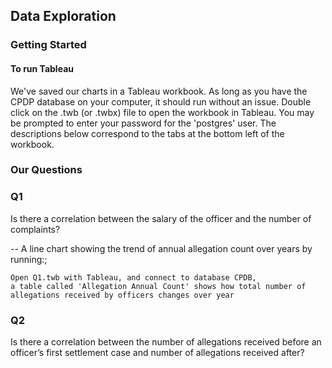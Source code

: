 
## Data Exploration

### Getting Started
#### To run Tableau
We've saved our charts in a Tableau workbook. As long as you have the CPDP database on your computer, it should run without an issue. Double click on the .twb (or .twbx) file to open the workbook in Tableau. You may be prompted to enter your password for the 'postgres' user. The descriptions below correspond to the tabs at the bottom left of the workbook.

### Our Questions
### Q1
Is there a correlation between the salary of the officer and the number of complaints?

-- A line chart showing the trend of annual allegation count over years by running:;
```
Open Q1.twb with Tableau, and connect to database CPDB, 
a table called 'Allegation Annual Count' shows how total number of allegations received by officers changes over year
```

### Q2
Is there a correlation between the number of allegations received before an officer’s first settlement case and number of allegations received after?

